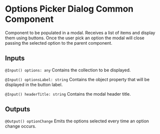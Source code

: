 # Options Picker Dialog Common Component

Component to be populated in a modal. Receives a list of items and display them using buttons. Once the user pick an option the modal will close passing the selected option to the parent component. 

## Inputs

`@Input() options: any` Contains the collection to be displayed.

`@Input() optionsLabel: string` Contains the object property that will be displayed in the button label.

`@Input() headerTitle: string` Contains the modal header title.   

## Outputs

`@Output() optionChange` Emits the options selected every time an option change occurs.

